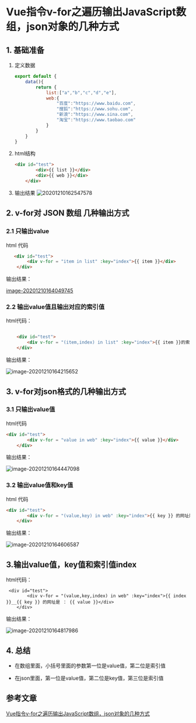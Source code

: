 # Vue指令v-for之遍历输出JavaScript数组，json对象的几种方式

## 1. 基础准备

1. 定义数据

   ```js
   export default {
       data(){
           return {
               list:["a","b","c","d","e"],
               web:{
                   "百度":"https://www.baidu.com",
                   "搜狐":"https://www.sohu.com",
                   "新浪":"https://www.sina.com",
                   "淘宝":"https://www.taobao.com"
               }
           }
       }
   }
   ```

2. html结构

   ```html
   <div id="test">
           <div>{{ list }}</div>
           <div>{{ web }}</div>
       </div>
   ```

3. 输出结果
   ![20201210162547578](https://cdn.jsdelivr.net/gh/MrJackC/PicGoImages/other/20201210162547578.png)

## 2. v-for对 JSON 数组 几种输出方式

### 2.1 只输出value

html 代码

```html
   <div id="test">
        <div v-for = "item in list" :key="index">{{ item }}</div>
    </div>
```

输出结果：

[image-20201210164049745](https://cdn.jsdelivr.net/gh/MrJackC/PicGoImages/other/image-20201210164049745.png)


### 2.2 输出value值且输出对应的索引值

html代码：

```html

    <div id="test">
        <div v-for = "(item,index) in list" :key="index">{{ item }}的索引值是{{ index }}</div>
    </div>
```

输出结果：



![image-20201210164215652](https://cdn.jsdelivr.net/gh/MrJackC/PicGoImages/other/image-20201210164215652.png)

## 3. v-for对json格式的几种输出方式

### 3.1 只输出value值

html代码

```html
<div id="test">
        <div v-for = "value in web" :key="index">{{ value }}</div>
    </div>
```

输出结果：


![image-20201210164447098](https://cdn.jsdelivr.net/gh/MrJackC/PicGoImages/other/image-20201210164447098.png)

### 3.2 输出value值和key值

html 代码

```html
<div id="test">
        <div v-for = "(value,key) in web" :key="index">{{ key }} 的网址是 ： {{ value }}</div>
    </div>
```

输出结果：



![image-20201210164606587](https://cdn.jsdelivr.net/gh/MrJackC/PicGoImages/other/image-20201210164606587.png)

## 3.输出value值，key值和索引值index

html代码：

```
 <div id="test">
        <div v-for = "(value,key,index) in web" :key="index">{{ index }}__{{ key }} 的网址是 ： {{ value }}</div>
    </div>
```

输出结果：



![image-20201210164817986](https://cdn.jsdelivr.net/gh/MrJackC/PicGoImages/other/image-20201210164817986.png)

## 4. 总结

- 在数组里面，小括号里面的参数第一位是value值，第二位是索引值

- 在json里面，第一位是value值，第二位是key值，第三位是索引值

## 参考文章

[Vue指令v-for之遍历输出JavaScript数组，json对象的几种方式](https://www.cnblogs.com/mmzuo-798/p/9435215.html)
